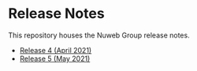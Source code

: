 # Release Notes
This repository houses the Nuweb Group release notes.

- [Release 4 (April 2021)](/release-4.md)
- [Release 5 (May 2021)](/release-5.md)
